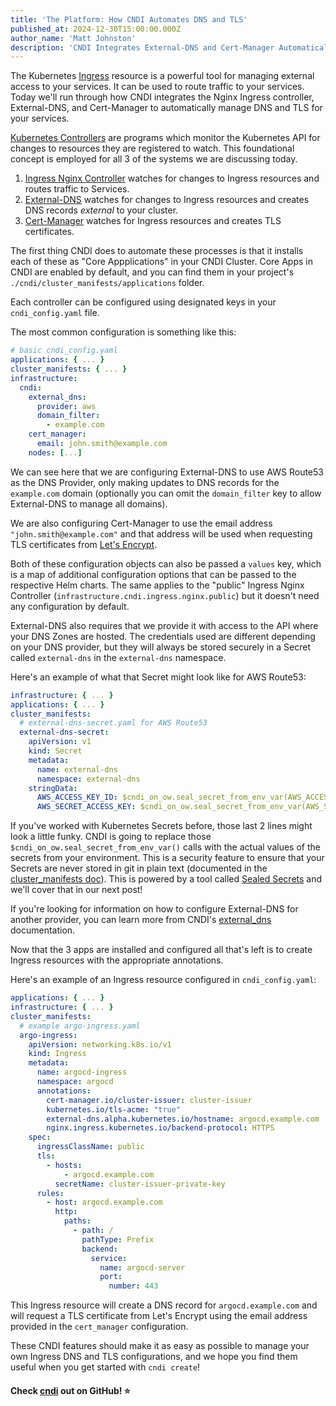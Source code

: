 ```yaml
---
title: 'The Platform: How CNDI Automates DNS and TLS'
published_at: 2024-12-30T15:00:00.000Z
author_name: 'Matt Johnston'
description: 'CNDI Integrates External-DNS and Cert-Manager Automatically'
---
```


The Kubernetes
[Ingress](https://kubernetes.io/docs/concepts/services-networking/ingress/)
resource is a powerful tool for managing external access to your services. It
can be used to route traffic to your services. Today we'll run through how CNDI
integrates the Nginx Ingress controller, External-DNS, and Cert-Manager to
automatically manage DNS and TLS for your services.

[Kubernetes Controllers](https://kubernetes.io/docs/concepts/architecture/controller/)
are programs which monitor the Kubernetes API for changes to resources they are
registered to watch. This foundational concept is employed for all 3 of the
systems we are discussing today.

1. [Ingress Nginx Controller](https://kubernetes.github.io/ingress-nginx/)
   watches for changes to Ingress resources and routes traffic to Services.
2. [External-DNS](https://github.com/bitnami/charts/blob/main/bitnami/external-dns/README.md)
   watches for changes to Ingress resources and creates DNS records _external_
   to your cluster.
3. [Cert-Manager](https://cert-manager.io/) watches for Ingress resources and
   creates TLS certificates.

The first thing CNDI does to automate these processes is that it installs each
of these as "Core Appplications" in your CNDI Cluster. Core Apps in CNDI are
enabled by default, and you can find them in your project's
`./cndi/cluster_manifests/applications` folder.

Each controller can be configured using designated keys in your
`cndi_config.yaml` file.

The most common configuration is something like this:

```yaml
# basic cndi_config.yaml
applications: { ... }
cluster_manifests: { ... }
infrastructure:
  cndi:
    external_dns:
      provider: aws
      domain_filter:
        - example.com
    cert_manager:
      email: john.smith@example.com
    nodes: [...]
```

We can see here that we are configuring External-DNS to use AWS Route53 as the
DNS Provider, only making updates to DNS records for the `example.com` domain
(optionally you can omit the `domain_filter` key to allow External-DNS to manage
all domains).

We are also configuring Cert-Manager to use the email address
`"john.smith@example.com"` and that address will be used when requesting TLS
certificates from [Let's Encrypt](https://letsencrypt.org/).

Both of these configuration objects can also be passed a `values` key, which is
a map of additional configuration options that can be passed to the respective
Helm charts. The same applies to the "public" Ingress Nginx Controller
(`infrastructure.cndi.ingress.nginx.public`) but it doesn't need any
configuration by default.

External-DNS also requires that we provide it with access to the API where your
DNS Zones are hosted. The credentials used are different depending on your DNS
provider, but they will always be stored securely in a Secret called
`external-dns` in the `external-dns` namespace.

Here's an example of what that Secret might look like for AWS Route53:

```yaml
infrastructure: { ... }
applications: { ... }
cluster_manifests:
  # external-dns-secret.yaml for AWS Route53
  external-dns-secret:
    apiVersion: v1
    kind: Secret
    metadata:
      name: external-dns
      namespace: external-dns
    stringData:
      AWS_ACCESS_KEY_ID: $cndi_on_ow.seal_secret_from_env_var(AWS_ACCESS_KEY_ID)
      AWS_SECRET_ACCESS_KEY: $cndi_on_ow.seal_secret_from_env_var(AWS_SECRET_ACCESS_KEY)
```

If you've worked with Kubernetes Secrets before, those last 2 lines might look a
little funky. CNDI is going to replace those
`$cndi_on_ow.seal_secret_from_env_var()` calls with the actual values of the
secrets from your environment. This is a security feature to ensure that your
Secrets are never stored in git in plain text (documented in the
[cluster_manifests doc](https://github.com/polyseam/cndi/blob/main/docs/config/cluster_manifests.md)).
This is powered by a tool called
[Sealed Secrets](https://github.com/bitnami-labs/sealed-secrets) and we'll cover
that in our next post!

If you're looking for information on how to configure External-DNS for another
provider, you can learn more from CNDI's
[external_dns](https://github.com/polyseam/cndi/blob/main/docs/config/infrastructure/cndi/external_dns.md)
documentation.

Now that the 3 apps are installed and configured all that's left is to create
Ingress resources with the appropriate annotations.

Here's an example of an Ingress resource configured in `cndi_config.yaml`:

```yaml
applications: { ... }
infrastructure: { ... }
cluster_manifests:
  # example argo-ingress.yaml
  argo-ingress:
    apiVersion: networking.k8s.io/v1
    kind: Ingress
    metadata:
      name: argocd-ingress
      namespace: argocd
      annotations:
        cert-manager.io/cluster-issuer: cluster-issuer
        kubernetes.io/tls-acme: "true"
        external-dns.alpha.kubernetes.io/hostname: argocd.example.com
        nginx.ingress.kubernetes.io/backend-protocol: HTTPS
    spec:
      ingressClassName: public
      tls:
        - hosts:
            - argocd.example.com
          secretName: cluster-issuer-private-key
      rules:
        - host: argocd.example.com
          http:
            paths:
              - path: /
                pathType: Prefix
                backend:
                  service:
                    name: argocd-server
                    port:
                      number: 443
```

This Ingress resource will create a DNS record for `argocd.example.com` and will
request a TLS certificate from Let's Encrypt using the email address provided in
the `cert_manager` configuration.

These CNDI features should make it as easy as possible to manage your own
Ingress DNS and TLS configurations, and we hope you find them useful when you
get started with `cndi create`!

#### Check [cndi](https://cndi.run/gh?utm_content=blog_cndi-dns-and-tls_cndi_link&utm_campaign=cndi-dns-and-tls_blog&utm_source=https://cndi.dev/blog/cndi-dns-and-tls&utm_medium=blog&utm_id=8107) out on GitHub! ⭐️
